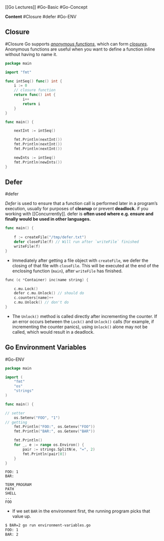 [[Go Lectures]] #Go-Basic #Go-Concept 

**Content**
#Closure
#defer
#Go-ENV

## Closure
#Closure
Go supports [_anonymous functions_](https://en.wikipedia.org/wiki/Anonymous_function), which can form [_closures_](https://en.wikipedia.org/wiki/Closure_(computer_science)). Anonymous functions are useful when you want to define a function inline without having to name it.

```go
package main

import "fmt"

func intSeq() func() int {
    i := 0
    // closure function
    return func() int {
        i++
        return i
    }
}

func main() {

    nextInt := intSeq()

    fmt.Println(nextInt())
    fmt.Println(nextInt())
    fmt.Println(nextInt())

    newInts := intSeq()
    fmt.Println(newInts())
}
```

## Defer
#defer

*Defer* is used to ensure that a function call is performed later in a program’s execution, usually for purposes of **cleanup** or prevent **deadlock.** if you working with [[Concurrently]]. defer is **often used where e.g. ensure and finally would be used in other languages.**

```go
func main() {
	
    f := createFile("/tmp/defer.txt")
    defer closeFile(f) // Will run after `writeFile` finished
    writeFile(f)
}
```

- Immediately after getting a file object with `createFile`, we defer the closing of that file with `closeFile`. This will be executed at the end of the enclosing function (`main`), after `writeFile` has finished.

```go
func (c *Container) inc(name string) {

    c.mu.Lock()
    defer c.mu.Unlock() // should do
    c.counters[name]++
    c.mu.Unlock() // don't do
}
```

- The `Unlock()` method is called directly after incrementing the counter. If an error occurs between the `Lock()` and `Unlock()` calls (for example, if incrementing the counter panics), using `Unlock()` alone may not be called, which would result in a deadlock.

## Go Environment Variables
#Go-ENV 

```go
package main

import (
    "fmt"
    "os"
    "strings"
)

func main() {

// setter
    os.Setenv("FOO", "1")
// getting
    fmt.Println("FOO:", os.Getenv("FOO"))
    fmt.Println("BAR:", os.Getenv("BAR"))

    fmt.Println()
    for _, e := range os.Environ() {
        pair := strings.SplitN(e, "=", 2)
        fmt.Println(pair[0])
    }
}
```

```
FOO: 1
BAR: 

TERM_PROGRAM
PATH
SHELL
...
FOO
```

- If we set `BAR` in the environment first, the running program picks that value up.

```bash
$ BAR=2 go run environment-variables.go
FOO: 1
BAR: 2
```

